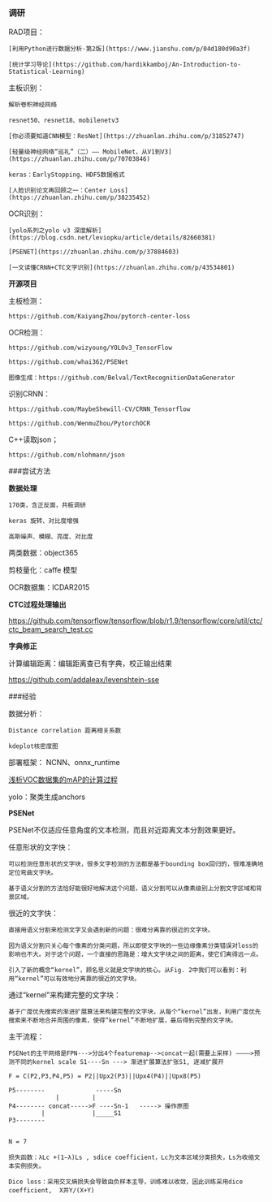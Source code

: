 ### 调研

RAD项目：
	
	[利用Python进行数据分析·第2版](https://www.jianshu.com/p/04d180d90a3f)
	
	[统计学习导论](https://github.com/hardikkamboj/An-Introduction-to-Statistical-Learning)
	

主板识别：

	解析卷积神经网络 
	
	resnet50、resnet18、mobilenetv3  
	
	[你必须要知道CNN模型：ResNet](https://zhuanlan.zhihu.com/p/31852747)
	
	[轻量级神经网络“巡礼”（二）—— MobileNet，从V1到V3](https://zhuanlan.zhihu.com/p/70703846)
	
	keras：EarlyStopping、HDF5数据格式
	
	[人脸识别论文再回顾之一：Center Loss](https://zhuanlan.zhihu.com/p/38235452)

OCR识别：
	
	[yolo系列之yolo v3 深度解析](https://blog.csdn.net/leviopku/article/details/82660381)
	
	[PSENET](https://zhuanlan.zhihu.com/p/37884603)
	
	[一文读懂CRNN+CTC文字识别](https://zhuanlan.zhihu.com/p/43534801)


**开源项目**

主板检测：

	https://github.com/KaiyangZhou/pytorch-center-loss


OCR检测：

	https://github.com/wizyoung/YOLOv3_TensorFlow

	https://github.com/whai362/PSENet

	图像生成：https://github.com/Belval/TextRecognitionDataGenerator

识别CRNN：

	https://github.com/MaybeShewill-CV/CRNN_Tensorflow

	https://github.com/WenmuZhou/PytorchOCR

C++读取json；

	https://github.com/nlohmann/json


###尝试方法

**数据处理**

	170类，含正反面，共板调研

	keras 旋转、对比度增强

	高斯噪声、模糊、亮度、对比度

两类数据：object365

剪枝量化：caffe 模型

OCR数据集：ICDAR2015

**CTC过程处理输出**

https://github.com/tensorflow/tensorflow/blob/r1.9/tensorflow/core/util/ctc/ctc_beam_search_test.cc


**字典修正**

计算编辑距离：编辑距离查已有字典，校正输出结果

https://github.com/addaleax/levenshtein-sse


###经验

数据分析：

	Distance correlation 距离相关系数
	
	kdeplot核密度图

部署框架： NCNN、onnx_runtime

[浅析VOC数据集的mAP的计算过程](https://luckmoonlight.github.io/2019/02/24/mAP)

yolo：聚类生成anchors


**PSENet**

PSENet不仅适应任意角度的文本检测，而且对近距离文本分割效果更好。

任意形状的文字快：

	可以检测任意形状的文字块，很多文字检测的方法都是基于bounding box回归的，很难准确地定位弯曲文字块。

	基于语义分割的方法恰好能很好地解决这个问题，语义分割可以从像素级别上分割文字区域和背景区域。

很近的文字快：

	直接用语义分割来检测文字又会遇到新的问题：很难分离靠的很近的文字块。
	
	因为语义分割只关心每个像素的分类问题，所以即使文字块的一些边缘像素分类错误对loss的影响也不大。对于这个问题，一个直接的思路是：增大文字块之间的距离，使它们离得远一点。
	
	引入了新的概念“kernel”，顾名思义就是文字块的核心。从Fig. 2中我们可以看到：利用“kernel”可以有效地分离靠的很近的文字块。
	
通过“kernel”来构建完整的文字块：

	基于广度优先搜索的渐进扩展算法来构建完整的文字块，从每个“kernel”出发，利用广度优先搜索来不断地合并周围的像素，使得“kernel”不断地扩展，最后得到完整的文字块。
	

主干流程： 

	PSENet的主干网络是FPN--->分出4个featuremap-->concat一起(需要上采样) ————>预测不同的kernel scale S1----Sn ---> 渐进扩展算法扩张S1, 逐减扩展开

	F = C(P2,P3,P4,P5) = P2||Upx2(P3)||Upx4(P4)||Upx8(P5)
	
	P5--------              -----Sn
                 |	       |
	P4-------- concat----->F ----Sn-1   -----> 操作原图
	         |             |_____S1
	P3-------- 
	
	
	N = 7
	
	损失函数：λLc +(1−λ)Ls , sdice coefficient，Lc为文本区域分类损失，Ls为收缩文本实例损失。

	Dice loss：采用交叉熵损失会导致由负样本主导，训练难以收敛，因此训练采用dice coefficient,  X并Y/(X+Y)

